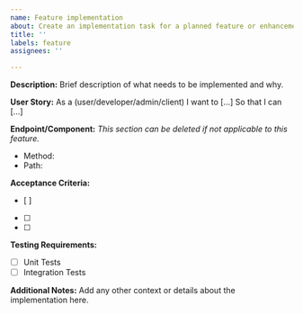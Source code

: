 ```yaml
---
name: Feature implementation
about: Create an implementation task for a planned feature or enhancement
title: ''
labels: feature
assignees: ''

---
```


**Description:**
Brief description of what needs to be implemented and why.

**User Story:**
As a (user/developer/admin/client)
I want to [...]
So that I can [...]

**Endpoint/Component:**
*This section can be deleted if not applicable to this feature.*
- Method:
- Path:

**Acceptance Criteria:**
- [ ] 
- [ ] 
- [ ] 

**Testing Requirements:**
- [ ] Unit Tests
- [ ] Integration Tests

**Additional Notes:**
Add any other context or details about the implementation here.

